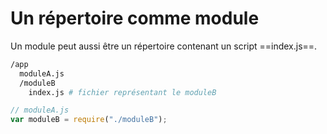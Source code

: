 # Un répertoire comme module

Un module peut aussi être un répertoire contenant un script ==index.js==.

```bash
/app
  moduleA.js
  /moduleB
    index.js # fichier représentant le moduleB
```

```js
// moduleA.js
var moduleB = require("./moduleB");
```
